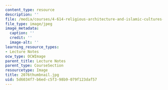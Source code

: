 ```yaml
---
content_type: resource
description: ''
file: /media/courses/4-614-religious-architecture-and-islamic-cultures-fall-2002/5d6034f7b6edc5f398b9079f123daf57_2076thumbnail.jpg
file_type: image/jpeg
image_metadata:
  caption: ''
  credit: ''
  image-alt: ''
learning_resource_types:
- Lecture Notes
ocw_type: OCWImage
parent_title: Lecture Notes
parent_type: CourseSection
resourcetype: Image
title: 2076thumbnail.jpg
uid: 5d6034f7-b6ed-c5f3-98b9-079f123daf57
---
```

